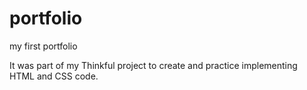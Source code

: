 # portfolio
my first portfolio

It was part of my Thinkful project to create and practice implementing HTML and CSS code.
